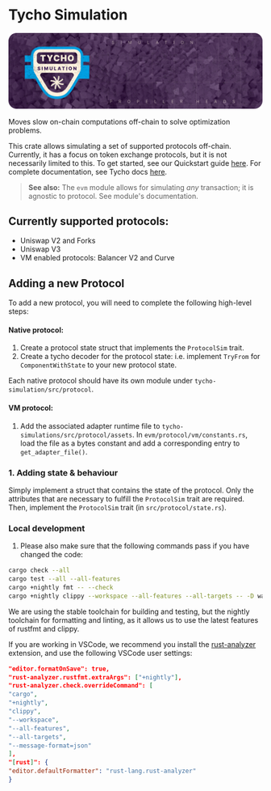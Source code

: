 # Tycho Simulation

![Tycho Simulation](./assets/tycho-simulation.png)

Moves slow on-chain computations off-chain to solve optimization problems.

This crate allows simulating a set of supported protocols off-chain. Currently, it has a focus on token exchange
protocols, but it is not necessarily limited to this.
To get started, see our Quickstart guide [here](./examples/quickstart/Readme.md).
For complete documentation, see Tycho docs [here](https://docs.propellerheads.xyz/tycho/for-solvers/simulation).

> **See also:**
> The `evm` module allows for simulating _any_ transaction; it is agnostic to protocol. See module's
> documentation.

## Currently supported protocols:

- Uniswap V2 and Forks
- Uniswap V3
- VM enabled protocols: Balancer V2 and Curve

## Adding a new Protocol

To add a new protocol, you will need to complete the following high-level steps:

#### Native protocol:

1. Create a protocol state struct that implements the `ProtocolSim` trait.
2. Create a tycho decoder for the protocol state: i.e. implement `TryFrom` for `ComponentWithState` to your new
   protocol state.

Each native protocol should have its own module under `tycho-simulation/src/protocol`.

#### VM protocol:

1. Add the associated adapter runtime file to `tycho-simulations/src/protocol/assets`. In
   `evm/protocol/vm/constants.rs`, load the file as a bytes constant and add a corresponding entry
   to `get_adapter_file()`.

### 1\. Adding state & behaviour

Simply implement a struct that contains the state of the protocol. Only the attributes that are necessary to fulfill
the `ProtocolSim` trait are required. Then, implement the `ProtocolSim` trait (in `src/protocol/state.rs`).

### Local development

1. Please also make sure that the following commands pass if you have changed the code:

```sh
cargo check --all
cargo test --all --all-features
cargo +nightly fmt -- --check
cargo +nightly clippy --workspace --all-features --all-targets -- -D warnings
```

We are using the stable toolchain for building and testing, but the nightly toolchain for formatting and linting, as it
allows us to use the latest features of rustfmt and clippy.

If you are working in VSCode, we recommend you install the [rust-analyzer](https://rust-analyzer.github.io/) extension,
and use the following VSCode user settings:

```json
"editor.formatOnSave": true,
"rust-analyzer.rustfmt.extraArgs": ["+nightly"],
"rust-analyzer.check.overrideCommand": [
"cargo",
"+nightly",
"clippy",
"--workspace",
"--all-features",
"--all-targets",
"--message-format=json"
],
"[rust]": {
"editor.defaultFormatter": "rust-lang.rust-analyzer"
}
```
